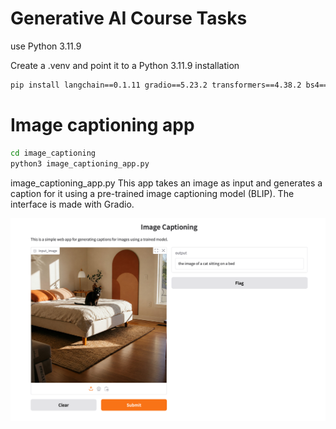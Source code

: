 # Generative AI Course Tasks

use Python 3.11.9

Create a .venv and point it to a Python 3.11.9 installation

```bash
pip install langchain==0.1.11 gradio==5.23.2 transformers==4.38.2 bs4==0.0.2 requests==2.31.0 torch==2.2.1
```

# Image captioning app
```bash
cd image_captioning
python3 image_captioning_app.py
```

image_captioning_app.py
This app takes an image as input and generates a caption for it using a pre-trained image captioning model (BLIP). The interface is made with Gradio.

![app_screenshot](image_captioning/app_screenshot.png)